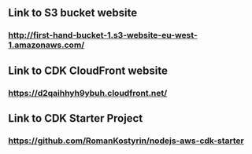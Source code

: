 ## Link to S3 bucket website

### http://first-hand-bucket-1.s3-website-eu-west-1.amazonaws.com/

## Link to CDK CloudFront website

### https://d2qaihhyh9ybuh.cloudfront.net/

## Link to CDK Starter Project

### https://github.com/RomanKostyrin/nodejs-aws-cdk-starter
